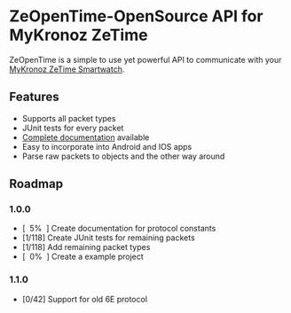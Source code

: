 # ZeOpenTime-OpenSource API for MyKronoz ZeTime
ZeOpenTime is a simple to use yet powerful API to communicate with your [MyKronoz ZeTime Smartwatch](https://www.mykronoz.com/eu/en/zetime.html).

## Features
 - Supports all packet types
 - JUnit tests for every packet
 - [Complete documentation](https://blightbuster.github.io/ZeOpenTime) available
 - Easy to incorporate into Android and IOS apps
 - Parse raw packets to objects and the other way around

## Roadmap

### 1.0.0
- [&nbsp; 5% &nbsp;] Create documentation for protocol constants
- [1/118] Create JUnit tests for remaining packets
- [1/118] Add remaining packet types
- [&nbsp; 0% &nbsp;] Create a example project

### 1.1.0
- [0/42] Support for old 6E protocol
